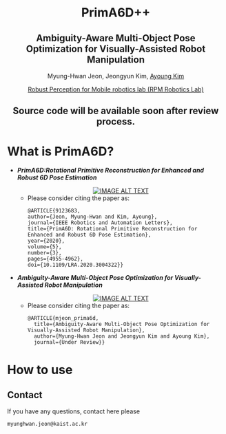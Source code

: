 <h1 align="center">
  PrimA6D++
</h1>


<h2 align="center">
  Ambiguity-Aware Multi-Object Pose Optimization for Visually-Assisted Robot Manipulation
</h2>

<div align="center">
  Myung-Hwan Jeon,
  Jeongyun Kim,
  <a href="https://ayoungk.github.io/">Ayoung Kim</a>
  
  <a href="https://rpm.snu.ac.kr">Robust Perception for Mobile robotics lab (RPM Robotics Lab)</a>
</div>

<h2 align="center">
  Source code will be available soon after review process.
</h2>







# What is PrimA6D?
 - ***PrimA6D:Rotational Primitive Reconstruction for Enhanced and Robust 6D Pose Estimation***
 
    <div align="center">
      <a href="https://youtu.be/HbNmsmTLRmk"><img src="https://img.youtube.com/vi/HbNmsmTLRmk/0.jpg" alt="IMAGE ALT TEXT"></a>
    </div>

    - Please consider citing the paper as:
      ```
      @ARTICLE{9123683,
      author={Jeon, Myung-Hwan and Kim, Ayoung},
      journal={IEEE Robotics and Automation Letters}, 
      title={PrimA6D: Rotational Primitive Reconstruction for Enhanced and Robust 6D Pose Estimation}, 
      year={2020},
      volume={5},
      number={3},
      pages={4955-4962},
      doi={10.1109/LRA.2020.3004322}}
      ```

 - ***Ambiguity-Aware Multi-Object Pose Optimization for Visually-Assisted Robot Manipulation***
    <div align="center">
      <a href="https://youtu.be/akbI61jUJgY"><img src="https://img.youtube.com/vi/akbI61jUJgY/0.jpg" alt="IMAGE ALT TEXT"></a>
    </div>

    - Please consider citing the paper as:
      ```
      @ARTICLE{mjeon_prima6d,
        title={Ambiguity-Aware Multi-Object Pose Optimization for Visually-Assisted Robot Manipulation},
        author={Myung-Hwan Jeon and Jeongyun Kim and Ayoung Kim},
        journal={Under Review}}
      ```
  
# How to use



## Contact
If you have any questions, contact here please
```
myunghwan.jeon@kaist.ac.kr
```
